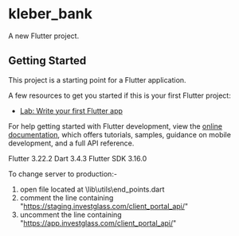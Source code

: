 # kleber_bank

A new Flutter project.

## Getting Started

This project is a starting point for a Flutter application.

A few resources to get you started if this is your first Flutter project:

- [Lab: Write your first Flutter app](https://docs.flutter.dev/get-started/codelab)

For help getting started with Flutter development, view the
[online documentation](https://docs.flutter.dev/), which offers tutorials,
samples, guidance on mobile development, and a full API reference.

[//]: # (versions)
Flutter 3.22.2
Dart 3.4.3
Flutter SDK 3.16.0

To change server to production:-
1. open file located at \lib\utils\end_points.dart
2. comment the line containing "https://staging.investglass.com/client_portal_api/"
3. uncomment the line containing "https://app.investglass.com/client_portal_api/"
